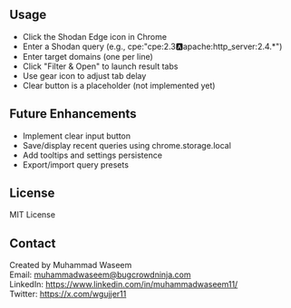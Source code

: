 
## Usage

- Click the Shodan Edge icon in Chrome
- Enter a Shodan query (e.g., cpe:"cpe:2.3:a:apache:http_server:2.4.*")
- Enter target domains (one per line)
- Click "Filter & Open" to launch result tabs
- Use gear icon to adjust tab delay
- Clear button is a placeholder (not implemented yet)

## Future Enhancements

- Implement clear input button
- Save/display recent queries using chrome.storage.local
- Add tooltips and settings persistence
- Export/import query presets

## License

MIT License

## Contact

Created by Muhammad Waseem  
Email: muhammadwaseem@bugcrowdninja.com  
LinkedIn: https://www.linkedin.com/in/muhammadwaseem11/  
Twitter: https://x.com/wgujjer11
